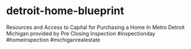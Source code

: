 # detroit-home-blueprint
Resources and Access to Capital for Purchasing a Home In Metro Detroit Michigan provided by Pre Closing Inspection #inspectionday #homeinspection #michiganrealestate
